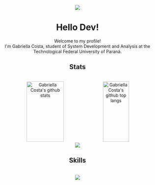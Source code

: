 <div align="center"><img src=https://64.media.tumblr.com/tumblr_lw5mn40aq01qip80b.gif></div>


<div align="center">
<h1>Hello Dev!</h1>
Welcome to my profile!</br>
I'm Gabriella Costa, student of System Development and Analysis at the Technological Federal University of Paraná.</br>
<h2>Stats</h2><br>
<img height="195px" width="49%" src="https://github-readme-stats.vercel.app/api?username=gabristle&theme=transparent&text_color=bcccfc&title_color=5474fc&hide_border=true" alt="Gabriella Costa's github stats">
<img height="195px" width="41%" src="https://github-readme-stats.vercel.app/api/top-langs/?username=gabristle&theme=transparent&title_color=5474fc&text_color=bcccfc&layout=compact&hide_border=true" alt="Gabriella Costa's github top langs"><br>
<img src="https://github-readme-activity-graph.vercel.app/graph?username=gabristle&bg_color=0d1117&color=5474fc&line=5474fc&point=bcccfc&area=true&hide_border=true">
<h2>Skills</h2><br>
<img src="https://skillicons.dev/icons?i=html,css,js,c,java,mysql,sass,git,react,nextjs,tailwind&perline=10">
</div>
